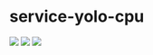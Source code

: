 # service-yolo-cpu
![](https://img.shields.io/github/license/julianchen215/service-yolo-cpu)
![](https://img.shields.io/badge/architecture-arm64%2C%20amd64%2C%20arm-green)
![](https://img.shields.io/github/contributors/open-horizon-services/service-yolo-cpu)
